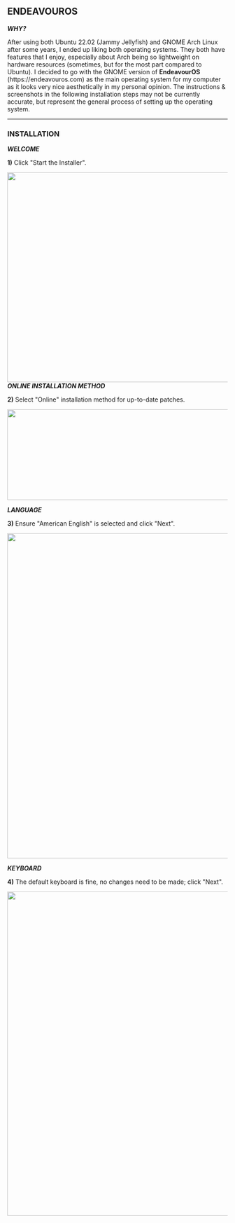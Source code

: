 ## ENDEAVOUROS

<b><i>WHY?</i></b>
<p>
After using both Ubuntu 22.02 (Jammy Jellyfish) and GNOME Arch Linux after some years, I ended up liking both operating systems. They both have features that I enjoy, especially about Arch being so lightweight on hardware resources (sometimes, but for the most part compared to Ubuntu). I decided to go with the GNOME version of <b>EndeavourOS</b> (https://endeavouros.com) as the main operating system for my computer as it looks very nice aesthetically in my personal opinion. The instructions & screenshots in the following installation steps may not be currently accurate, but represent the general process of setting up the operating system.
</p>

---

### INSTALLATION

<b><i>WELCOME</i></b>

<p>
<b>1)</b> Click "Start the Installer". 
</p>
<img width="667" height="479" src="https://github.com/user-attachments/assets/13b86729-8768-422b-9837-ada67c975273" />
<br>
<b><i>ONLINE INSTALLATION METHOD</i></b>

<p>
<b>2)</b> Select "Online" installation method for up-to-date patches. 
</p>
<img width="598" height="207" src="https://github.com/user-attachments/assets/b3f3f232-30c4-4b8a-a387-94e85764bd99" />

<b><i>LANGUAGE</i></b>

<p>
<b>3)</b> Ensure "American English" is selected and click "Next". 
</p>
<img width="1198" height="742" src="https://github.com/user-attachments/assets/deeb5f86-a46f-447f-9693-9dff7c4171bb" />

<b><i>KEYBOARD</i></b>

<p>
<b>4)</b> The default keyboard is fine, no changes need to be made; click "Next". 
</p>
<img width="1199" height="740" src="https://github.com/user-attachments/assets/6a5f309e-435b-42ce-80d4-4239e5c06abd" />
